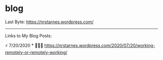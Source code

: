 # blog

Last Byte:
https://nrstarnes.wordpress.com/

--------------------------------------------------------------------------------------------------------------

Links to My Blog Posts:

⚡️ 7/20/2020 
    * 👨🏻‍💻 https://nrstarnes.wordpress.com/2020/07/20/working-remotely-or-remotely-working/

